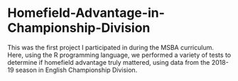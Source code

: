 # Homefield-Advantage-in-Championship-Division

This was the first project I participated in during the MSBA curriculum. Here, using the R programming language, we performed a variety of tests to determine if homefield advantage truly mattered, using data from the 2018-19 season in English Championship Division. 
